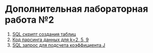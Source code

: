 # Дополнительная лабораторная работа №2

1. [SQL скрипт создания таблиц](sql/create_table_genome_sequense.sql)
2. [Код парсинга данных для k=2, 5, 9](genome_data/genome_parse_and_write_to_postgres.py)
3. [SQL запрос для подсчета коэффициента J](sql/get_jaccard.sql)
